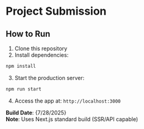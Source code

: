 # Project Submission

## How to Run

1. Clone this repository
2. Install dependencies:

```bash
npm install
```

3. Start the production server:

```bash
npm run start
```

4. Access the app at: `http://localhost:3000`

**Build Date**: {7/28/2025}  
**Note**: Uses Next.js standard build (SSR/API capable)
